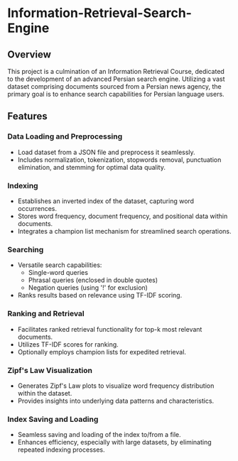 # Information-Retrieval-Search-Engine

## Overview

This project is a culmination of an Information Retrieval Course, dedicated to the development of an advanced Persian search engine. Utilizing a vast dataset comprising documents sourced from a Persian news agency, the primary goal is to enhance search capabilities for Persian language users.


## Features

### Data Loading and Preprocessing
- Load dataset from a JSON file and preprocess it seamlessly.
- Includes normalization, tokenization, stopwords removal, punctuation elimination, and stemming for optimal data quality.

### Indexing
- Establishes an inverted index of the dataset, capturing word occurrences.
- Stores word frequency, document frequency, and positional data within documents.
- Integrates a champion list mechanism for streamlined search operations.

### Searching
- Versatile search capabilities:
  - Single-word queries
  - Phrasal queries (enclosed in double quotes)
  - Negation queries (using '!' for exclusion)
- Ranks results based on relevance using TF-IDF scoring.

### Ranking and Retrieval
- Facilitates ranked retrieval functionality for top-k most relevant documents.
- Utilizes TF-IDF scores for ranking.
- Optionally employs champion lists for expedited retrieval.

### Zipf's Law Visualization
- Generates Zipf's Law plots to visualize word frequency distribution within the dataset.
- Provides insights into underlying data patterns and characteristics.

### Index Saving and Loading
- Seamless saving and loading of the index to/from a file.
- Enhances efficiency, especially with large datasets, by eliminating repeated indexing processes.





